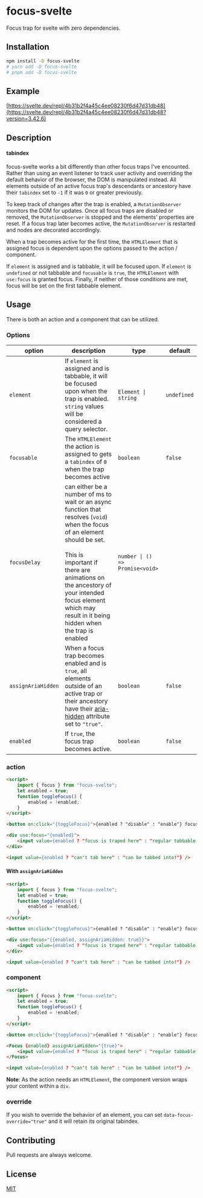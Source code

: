 # focus-svelte

Focus trap for svelte with zero dependencies.

## Installation

```bash
npm install -D focus-svelte
# yarn add -D focus-svelte
# pnpm add -D focus-svelte
```

## Example

[https://svelte.dev/repl/4b31b2f4a45c4ee08230f6d47d31db48](https://svelte.dev/repl/4b31b2f4a45c4ee08230f6d47d31db48?version=3.42.6)

## Description

#### tabindex

focus-svelte works a bit differently than other focus traps I've encounted.
Rather than using an event listener to track user activity and overriding the
default behavior of the browser, the DOM is manipulated instead. All elements
outside of an active focus trap's descendants or ancestory have their
`tabindex` set to `-1` if it was `0` or greater previously.

To keep track of changes after the trap is enabled, a `MutationObserver` monitors
the DOM for updates. Once all focus traps are disabled or removed, the `MutationObserver`
is stopped and the elements' properties are reset. If a focus trap later becomes active,
the `MutationObserver` is restarted and nodes are decorated accordingly.

When a trap becomes active for the first time, the `HTMLElement` that is assigned focus is
dependent upon the options passed to the action / component.

If `element` is assigned and is tabbable, it will be focused upon. If `element` is `undefined`
or not tabbable and `focusable` is `true`, the `HTMLElement` with `use:focus` is granted focus.
Finally, if neither of those conditions are met, focus will be set on the first tabbable element.

## Usage

There is both an action and a component that can be utilized.

### Options

| option             | description                                                                                                                                                                                                                                                                                 | type                            | default     |
| ------------------ | ------------------------------------------------------------------------------------------------------------------------------------------------------------------------------------------------------------------------------------------------------------------------------------------- | ------------------------------- | ----------- |
| `element`          | If `element` is assigned and is tabbable, it will be focused upon when the trap is enabled. `string` values will be considered a query selector.                                                                                                                                            | `Element \| string`             | `undefined` |
| `focusable`        | The `HTMLElement` the action is assigned to gets a `tabindex` of `0` when the trap becomes active                                                                                                                                                                                           | `boolean`                       | `false`     |
| `focusDelay`       | can either be a number of ms to wait or an async function that resolves (`void`) when the focus of an element should be set. <br><br>This is important if there are animations on the ancestory of your intended focus element which may result in it being hidden when the trap is enabled | `number \| () => Promise<void>` |
| `assignAriaHidden` | When a focus trap becomes enabled and is `true`, all elements outside of an active trap or their ancestory have their [aria-hidden](https://developer.mozilla.org/en-US/docs/Web/Accessibility/ARIA/ARIA_Techniques/Using_the_aria-hidden_attribute) attribute set to `"true"`.             | `boolean`                       | `false`     |
| `enabled`          | If `true`, the focus trap becomes active.                                                                                                                                                                                                                                                   | `boolean`                       | `false`     |

### action

```html
<script>
	import { focus } from "focus-svelte";
	let enabled = true;
	function toggleFocus() {
		enabled = !enabled;
	}
</script>

<button on:click="{toggleFocus}">{enabled ? "disable" : "enable"} focus</button>

<div use:focus="{enabled}">
	<input value={enabled ? "focus is traped here" : "regular tabbable input"} />
</div>

<input value={enabled ? "can't tab here" : "can be tabbed into!"} />
```

#### With `assignAriaHidden`

```html
<script>
	import { focus } from "focus-svelte";
	let enabled = true;
	function toggleFocus() {
		enabled = !enabled;
	}
</script>

<button on:click="{toggleFocus}">{enabled ? "disable" : "enable"} focus</button>

<div use:focus="{{enabled, assignAriaHidden: true}}">
	<input value={enabled ? "focus is traped here" : "regular tabbable input"} />
</div>

<input value={enabled ? "can't tab here" : "can be tabbed into!"} />
```

### component

```html
<script>
	import { Focus } from "focus-svelte";
	let enabled = true;
	function toggleFocus() {
		enabled = !enabled;
	}
</script>

<button on:click="{toggleFocus}">{enabled ? "disable" : "enable"} focus</button>

<Focus {enabled} assignAriaHidden="{true}">
	<input value={enabled ? "focus is traped here" : "regular tabbable input"} />
</Focus>

<input value={enabled ? "can't tab here" : "can be tabbed into!"} />
```

**Note**: As the action needs an `HTMLElement`, the component version wraps your content within a `div`.

### override

If you wish to override the behavior of an element, you can set `data-focus-override="true"`
and it will retain its original tabindex.

## Contributing

Pull requests are always welcome.

## License

[MIT](https://choosealicense.com/licenses/mit/)
